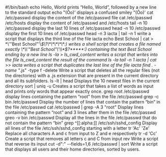 #!/bin/bash
echo Hello, World prints “Hello, World”, followed by a new line to the standard output
echo \"\(Ôo\)\' displays a confused smiley "(Ôo)'
cat /etc/passwd display the content of the /etc/passwd file
cat /etc/passwd /etc/hosts display the content of /etc/passwd and /etc/hosts
tail -n 10 /etc/passwd display the last 10 lines of /etc/passwd
head -n 10 /etc/passwd display the first 10 lines of /etc/passwd
head -n 3 iacta | tail -n 1 write a script that displays the third line of the file iacta
echo Best School | cat > \*\\'"Best School"\'\\*$\?\*\*\*\*\*:) writes a shell script that creates a file named exactly \*\\'"Best School"\'\\*$\?\*\*\*\*\*:) containing the text Best School ending by a new line
ls -la > ls_cwd_content writes a script that writes into the file ls_cwd_content the result of the command ls -la
tail -n 1 iacta | cat >> iacta writes a script that duplicates the last line of the file iacta
find . -name "*.js" -type f -delete Write a script that deletes all the regular files (not the directories) with a .js extension that are present in the current directory and all its subfolders.
ls -lt | head Displays the 10 newest files in the current directory
sort | uniq -u Creates a script that takes a list of words as input and prints only words that appear exactly once.
grep root /etc/passwd display lines containing the pattern “root” from the file /etc/passwd
grep -c bin /etc/passwd Display the number of lines that contain the pattern “bin” in the file /etc/passwd
cat /etc/passwd | grep -A 3 "root" Display lines containing the pattern “root” and 3 lines after them in the file /etc/passwd
greo -v bin /etc/passwd Display all the lines in the file /etc/passwd that do not contain the pattern “bin”
grep ^[[:alpha:]] /etc/ssh/sshd_config Display all lines of the file /etc/ssh/sshd_config starting with a letter
tr 'Ac' 'Ze' Replace all characters A and c from input to Z and e respectively
tr -d 'Cc' Create a script that removes all letters c and C from input
rev Write a script that reverse its input
cut -d":" --fields=1,6 /etc/passwd | sort Write a script that displays all users and their home directories, sorted by users.









